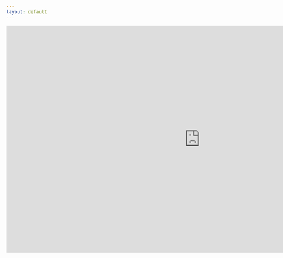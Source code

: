 ```yaml
---
layout: default
---
```

<style>
p{
  width: 1024px;
  height: 600px;
  }
</style>
<p text-align="center"><iframe src="https://itch.io/embed-upload/1719250?color=333333" allowfullscreen="" width="1024" height="600" style="border:none;"></iframe></p>
